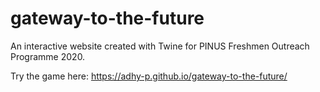 # gateway-to-the-future
An interactive website created with Twine for PINUS Freshmen Outreach Programme 2020.

Try the game here: https://adhy-p.github.io/gateway-to-the-future/
